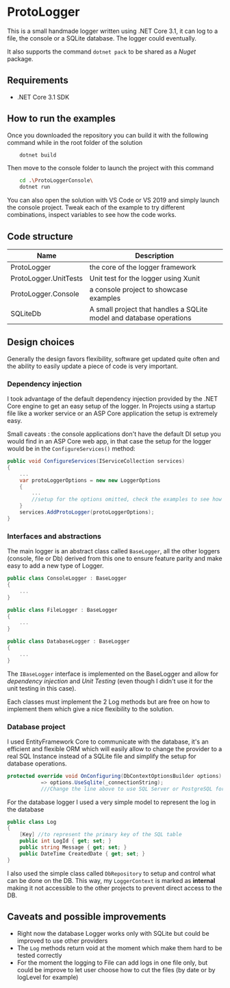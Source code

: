 # ProtoLogger

This is a small handmade logger written using .NET Core 3.1, it can log to a file, the console or a SQLite database.
The logger could eventually.

It also supports the command `dotnet pack` to be shared as a *Nuget* package.

## Requirements

* .NET Core 3.1 SDK

## How to run the examples

Once you downloaded the repository you can build it with the following command while in the root folder of the solution

```bash
    dotnet build
```

Then move to the console folder to launch the project with this command

```bash
    cd .\ProtoLoggerConsole\
    dotnet run
```

You can also open the solution with VS Code or VS 2019 and simply launch the console project. Tweak each of the example to try different combinations, inspect variables to see how the code works.

## Code structure

|Name|Description|
|--|--|
| ProtoLogger | the core of the logger framework|
| ProtoLogger.UnitTests | Unit test for the logger using Xunit|
| ProtoLogger.Console | a console project to showcase examples|
| SQLiteDb | A small project that handles a SQLite model and database operations|

## Design choices

Generally the design favors flexibility, software get updated quite often and the ability to easily update a piece of code is very important.

### Dependency injection

I took advantage of the default dependency injection provided by the .NET Core engine to get an easy setup of the logger. In Projects using a startup file like a worker service or an ASP Core application the setup is extremely easy.

Small caveats : the console applications don't have the default DI setup you would find in an ASP Core web app, in that case the setup for the logger would be in the `ConfigureServices()` method:

```csharp
public void ConfigureServices(IServiceCollection services)
{
    ...
    var protoLoggerOptions = new new LoggerOptions
    {
        ...
        //setup for the options omitted, check the examples to see how to use it
    }
    services.AddProtoLogger(protoLoggerOptions);
}
```

### Interfaces and abstractions

The main logger is an abstract class called `BaseLogger`, all the other loggers (console, file or Db) derived from this one to ensure feature parity and make easy to add a new type of Logger.

```csharp
public class ConsoleLogger : BaseLogger
{
    ...
}

public class FileLogger : BaseLogger
{
    ...
}

public class DatabaseLogger : BaseLogger
{
    ...
}
```

The `IBaseLogger` interface is implemented on the BaseLogger and allow for *dependency injection* and *Unit Testing* (even though I didn't use it for the unit testing in this case).

Each classes must implement the 2 Log methods but are free on how to implement them which give a nice flexibility to the solution.

### Database project

I used EntityFramework Core to communicate with the database, it's an efficient and flexible ORM which will easily allow to change the provider to a real SQL Instance instead of a SQLite file and simplify the setup for database operations.

```csharp
protected override void OnConfiguring(DbContextOptionsBuilder options)
           => options.UseSqlite(_connectionString);
           ///Change the line above to use SQL Server or PostgreSQL for example
```

For the database logger I used a very simple model to represent the log in the database

```csharp
public class Log
{
    [Key] //to represent the primary key of the SQL table
    public int LogId { get; set; }
    public string Message { get; set; }
    public DateTime CreatedDate { get; set; }
}
```

I also used the simple class called `DbRepository` to setup and control what can be done on the DB. This way, my `LoggerContext` is marked as **internal** making it not accessible to the other projects to prevent direct access to the DB.

## Caveats and possible improvements

* Right now the database Logger works only with SQLite but could be improved to use other providers
* The `Log` methods return void at the moment which make them hard to be tested correctly
* For the moment the logging to File can add logs in one file only, but could be improve to let user choose how to cut the files (by date or by logLevel for example)

